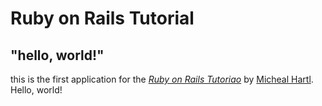 # Ruby on Rails Tutorial

## "hello, world!"

this is the first application for the
[*Ruby on Rails Tutoriao*](https://railstutorial.jp/)
by [Micheal Hartl](http://www.michaelhartl.com/). Hello, world!

